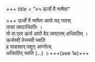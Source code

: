 +++
title = "०५ ऊर्जो वै नामैता"

+++
ऊर्जो वै नामैता आपो यद् गावस्  
तासां त्वष्टाधिपतिः ।  
यो वा एता ऊर्ज आपो वेद त्वष्टारम् अधिपतिम् ।  
ऊर्जस्वी तेजस्वी भवति  
प्र साहस्रान् पशून् आप्नोत्य्  
अधिपतिर् भवति (…) ॥ +++(see 1e)+++